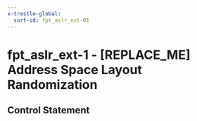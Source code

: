 ```yaml
---
x-trestle-global:
  sort-id: fpt_aslr_ext-01
---
```


# fpt_aslr_ext-1 - \[REPLACE_ME\] Address Space Layout Randomization

## Control Statement
